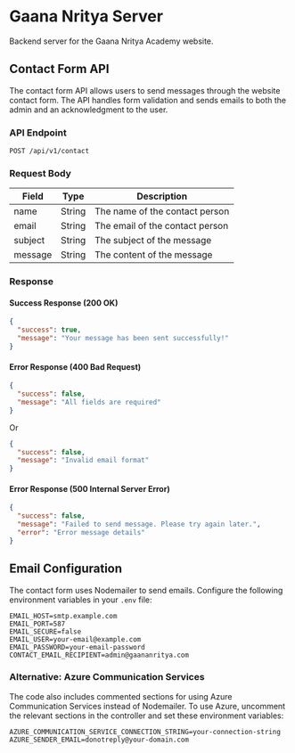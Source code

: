 # Gaana Nritya Server

Backend server for the Gaana Nritya Academy website.

## Contact Form API

The contact form API allows users to send messages through the website contact form. The API handles form validation and sends emails to both the admin and an acknowledgment to the user.

### API Endpoint

```
POST /api/v1/contact
```

### Request Body

| Field   | Type   | Description                     |
| ------- | ------ | ------------------------------- |
| name    | String | The name of the contact person  |
| email   | String | The email of the contact person |
| subject | String | The subject of the message      |
| message | String | The content of the message      |

### Response

#### Success Response (200 OK)

```json
{
  "success": true,
  "message": "Your message has been sent successfully!"
}
```

#### Error Response (400 Bad Request)

```json
{
  "success": false,
  "message": "All fields are required"
}
```

Or

```json
{
  "success": false,
  "message": "Invalid email format"
}
```

#### Error Response (500 Internal Server Error)

```json
{
  "success": false,
  "message": "Failed to send message. Please try again later.",
  "error": "Error message details"
}
```

## Email Configuration

The contact form uses Nodemailer to send emails. Configure the following environment variables in your `.env` file:

```
EMAIL_HOST=smtp.example.com
EMAIL_PORT=587
EMAIL_SECURE=false
EMAIL_USER=your-email@example.com
EMAIL_PASSWORD=your-email-password
CONTACT_EMAIL_RECIPIENT=admin@gaananritya.com
```

### Alternative: Azure Communication Services

The code also includes commented sections for using Azure Communication Services instead of Nodemailer. To use Azure, uncomment the relevant sections in the controller and set these environment variables:

```
AZURE_COMMUNICATION_SERVICE_CONNECTION_STRING=your-connection-string
AZURE_SENDER_EMAIL=donotreply@your-domain.com
```
